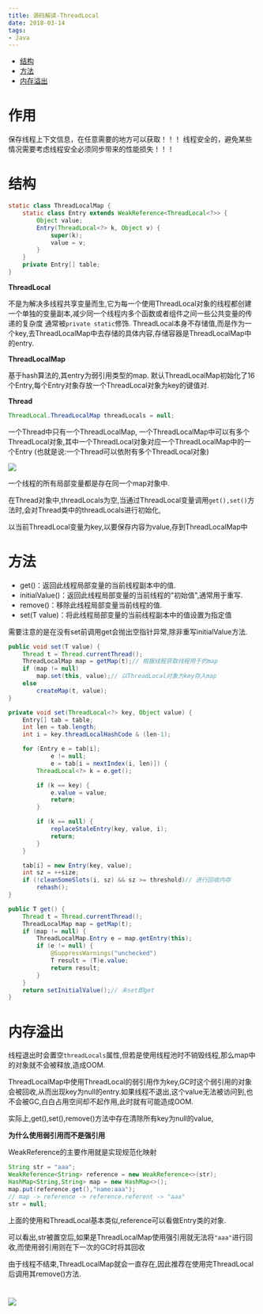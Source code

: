 ```yaml
---
title: 源码解读-ThreadLocal
date: 2018-03-14
tags:
- Java
---
```

<!-- TOC -->

- [结构](#结构)
- [方法](#方法)
- [内存溢出](#内存溢出)

<!-- /TOC -->

# 作用
保存线程上下文信息，在任意需要的地方可以获取！！！
线程安全的，避免某些情况需要考虑线程安全必须同步带来的性能损失！！！



# 结构

```Java
static class ThreadLocalMap {
    static class Entry extends WeakReference<ThreadLocal<?>> {
        Object value;
        Entry(ThreadLocal<?> k, Object v) {
            super(k);
            value = v;
        }
    }
    private Entry[] table;
}
```

**ThreadLocal**

不是为解决多线程共享变量而生,它为每一个使用ThreadLocal对象的线程都创建一个单独的变量副本,减少同一个线程内多个函数或者组件之间一些公共变量的传递的复杂度
通常被`private static`修饰.
ThreadLocal本身不存储值,而是作为一个key,去ThreadLocalMap中去存储的具体内容,存储容器是ThreadLocalMap中的entry.

**ThreadLocalMap**

基于hash算法的,其entry为弱引用类型的map.
默认ThreadLocalMap初始化了16个Entry,每个Entry对象存放一个ThreadLocal对象为key的键值对.

**Thread**

```Java
ThreadLocal.ThreadLocalMap threadLocals = null;
```
一个Thread中只有一个ThreadLocalMap,
一个ThreadLocalMap中可以有多个ThreadLocal对象,其中一个ThreadLocal对象对应一个ThreadLocalMap中的一个Entry
(也就是说:一个Thread可以依附有多个ThreadLocal对象)

![](https://gitee.com/LuVx/img/raw/master/threadlocal.jpg)

一个线程的所有局部变量都是存在同一个map对象中.


在Thread对象中,threadLocals为空,当通过ThreadLocal变量调用`get(),set()`方法时,会对Thread类中的threadLocals进行初始化,

以当前ThreadLocal变量为key,以要保存内容为value,存到ThreadLocalMap中


# 方法

* get()：返回此线程局部变量的当前线程副本中的值.
* initialValue()：返回此线程局部变量的当前线程的"初始值",通常用于重写.
* remove()：移除此线程局部变量当前线程的值.
* set(T value)：将此线程局部变量的当前线程副本中的值设置为指定值

需要注意的是在没有set前调用get会抛出空指针异常,除非重写initialValue方法.

```Java
public void set(T value) {
    Thread t = Thread.currentThread();
    ThreadLocalMap map = getMap(t);// 根据线程获取线程用于的map
    if (map != null)
        map.set(this, value);// 以ThreadLocal对象为key存入map
    else
        createMap(t, value);
}
```
```Java
private void set(ThreadLocal<?> key, Object value) {
    Entry[] tab = table;
    int len = tab.length;
    int i = key.threadLocalHashCode & (len-1);

    for (Entry e = tab[i];
            e != null;
            e = tab[i = nextIndex(i, len)]) {
        ThreadLocal<?> k = e.get();

        if (k == key) {
            e.value = value;
            return;
        }

        if (k == null) {
            replaceStaleEntry(key, value, i);
            return;
        }
    }

    tab[i] = new Entry(key, value);
    int sz = ++size;
    if (!cleanSomeSlots(i, sz) && sz >= threshold)// 进行回收内存
        rehash();
}
```
```Java
public T get() {
    Thread t = Thread.currentThread();
    ThreadLocalMap map = getMap(t);
    if (map != null) {
        ThreadLocalMap.Entry e = map.getEntry(this);
        if (e != null) {
            @SuppressWarnings("unchecked")
            T result = (T)e.value;
            return result;
        }
    }
    return setInitialValue();// 未set即get
}
```

# 内存溢出

线程退出时会置空`threadLocals`属性,但若是使用线程池时不销毁线程,那么map中的对象就不会被释放,造成OOM.

ThreadLocalMap中使用ThreadLocal的弱引用作为key,GC时这个弱引用的对象会被回收,从而出现key为null的entry.如果线程不退出,这个value无法被访问到,也不会被GC,白白占用空间却不起作用,此时就有可能造成OOM.

实际上,get(),set(),remove()方法中存在清除所有key为null的value,

**为什么使用弱引用而不是强引用**

WeakReference的主要作用就是实现规范化映射

```Java
String str = "aaa";
WeakReference<String> reference = new WeakReference<>(str);
HashMap<String,String> map = new HashMap<>();
map.put(reference.get(),"name:aaa");
// map -> reference -> reference.referent -> "aaa"
str = null;
```
上面的使用和ThreadLocal基本类似,reference可以看做Entry类的对象.

可以看出,str被置空后,如果是ThreadLocalMap使用强引用就无法将`"aaa"`进行回收,而使用弱引用则在下一次的GC时将其回收

由于线程不结束,ThreadLocalMap就会一直存在,因此推荐在使用完ThreadLocal后调用其remove()方法.


#


[![](https://static.segmentfault.com/v-5b1df2a7/global/img/creativecommons-cc.svg)](https://creativecommons.org/licenses/by-nc-nd/4.0/)